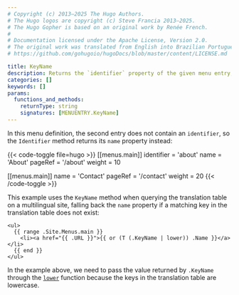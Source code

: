 ```yaml
---
# Copyright (c) 2013–2025 The Hugo Authors.
# The Hugo logos are copyright (c) Steve Francia 2013–2025.
# The Hugo Gopher is based on an original work by Renée French.
#
# Documentation licensed under the Apache License, Version 2.0.
# The original work was translated from English into Brazilian Portuguese.
# https://github.com/gohugoio/hugoDocs/blob/master/content/LICENSE.md

title: KeyName
description: Returns the `identifier` property of the given menu entry, falling back to its `name` property.
categories: []
keywords: []
params:
  functions_and_methods:
    returnType: string
    signatures: [MENUENTRY.KeyName]
---
```


In this menu definition, the second entry does not contain an `identifier`, so the `Identifier` method returns its `name` property instead:

{{< code-toggle file=hugo >}}
[[menus.main]]
identifier = 'about'
name = 'About'
pageRef = '/about'
weight = 10

[[menus.main]]
name = 'Contact'
pageRef = '/contact'
weight = 20
{{< /code-toggle >}}

This example uses the `KeyName` method when querying the translation table on a multilingual site, falling back the `name` property if a matching key in the translation table does not exist:

```go-html-template
<ul>
  {{ range .Site.Menus.main }}
    <li><a href="{{ .URL }}">{{ or (T (.KeyName | lower)) .Name }}</a></li>
  {{ end }}
</ul>
```

In the example above, we need to pass the value returned by `.KeyName` through the [`lower`] function because the keys in the translation table are lowercase.

[`lower`]: /functions/strings/tolower/
